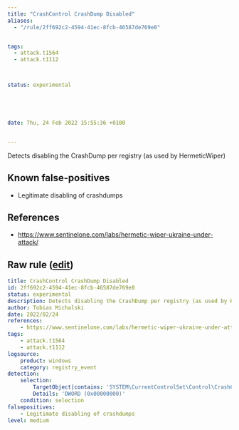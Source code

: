 ```yaml
---
title: "CrashControl CrashDump Disabled"
aliases:
  - "/rule/2ff692c2-4594-41ec-8fcb-46587de769e0"


tags:
  - attack.t1564
  - attack.t1112



status: experimental





date: Thu, 24 Feb 2022 15:55:36 +0100


---
```


Detects disabling the CrashDump per registry (as used by HermeticWiper)

<!--more-->


## Known false-positives

* Legitimate disabling of crashdumps



## References

* https://www.sentinelone.com/labs/hermetic-wiper-ukraine-under-attack/


## Raw rule ([edit](https://github.com/SigmaHQ/sigma/edit/master/rules/windows/registry_event/registry_event_crashdump_disabled.yml))
```yaml
title: CrashControl CrashDump Disabled
id: 2ff692c2-4594-41ec-8fcb-46587de769e0
status: experimental
description: Detects disabling the CrashDump per registry (as used by HermeticWiper)
author: Tobias Michalski
date: 2022/02/24
references:
    - https://www.sentinelone.com/labs/hermetic-wiper-ukraine-under-attack/
tags:
    - attack.t1564
    - attack.t1112
logsource:
    product: windows
    category: registry_event
detection:
    selection:
        TargetObject|contains: 'SYSTEM\CurrentControlSet\Control\CrashControl'
        Details: 'DWORD (0x00000000)'
    condition: selection
falsepositives:
    - Legitimate disabling of crashdumps
level: medium

```
